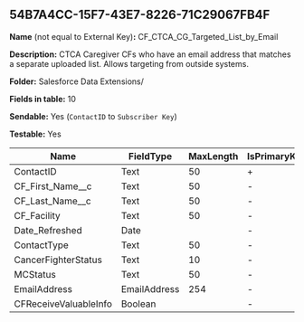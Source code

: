## 54B7A4CC-15F7-43E7-8226-71C29067FB4F

**Name** (not equal to External Key)**:** CF_CTCA_CG_Targeted_List_by_Email

**Description:** CTCA Caregiver CFs who have an email address that matches a separate uploaded list. Allows targeting from outside systems.

**Folder:** Salesforce Data Extensions/

**Fields in table:** 10

**Sendable:** Yes (`ContactID` to `Subscriber Key`)

**Testable:** Yes

| Name | FieldType | MaxLength | IsPrimaryKey | IsNullable | DefaultValue |
| --- | --- | --- | --- | --- | --- |
| ContactID | Text | 50 | + | - |  |
| CF_First_Name__c | Text | 50 | - | + |  |
| CF_Last_Name__c | Text | 50 | - | + |  |
| CF_Facility | Text | 50 | - | + |  |
| Date_Refreshed | Date |  | - | + | GetDate() |
| ContactType | Text | 50 | - | + |  |
| CancerFighterStatus | Text | 10 | - | + |  |
| MCStatus | Text | 50 | - | + |  |
| EmailAddress | EmailAddress | 254 | - | + |  |
| CFReceiveValuableInfo | Boolean |  | - | + |  |
